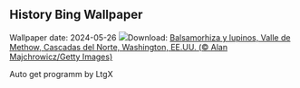 ## History Bing Wallpaper
Wallpaper date: 2024-05-26
![](https://www.bing.com/th?id=OHR.MethowWildflowers_ES-ES5583730186_UHD.jpg&w=1000)Download: [Balsamorhiza y lupinos, Valle de Methow, Cascadas del Norte, Washington, EE.UU. (© Alan Majchrowicz/Getty Images)](https://www.bing.com/th?id=OHR.MethowWildflowers_ES-ES5583730186_UHD.jpg)

Auto get programm by LtgX

